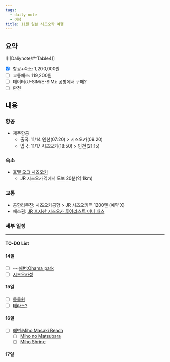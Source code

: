```yaml
---
tags:
  - daily-note
  - 여행
title: 11월 일본 시즈오카 여행
---
```

## 요약
![![Daliynote/#^Table4]]
- [x] 항공+숙소: 1,200,000원
- [ ] 교통패스: 119,200원
- [ ] 데이터(U-SIM/E-SIM): 공항에서 구매?
- [ ] 환전

## 내용
### 항공
- 제주항공
	- 출국: 11/14 인천(07:20) > 시즈오카(09:20)
	- 입국: 11/17 시즈오카(18:50) > 인천(21:15)
### 숙소
- [호텔 오크 시즈오카](https://www.agoda.com/ko-kr/hotel-oak-shizuoka/hotel/shizuoka-jp.html?finalPriceView=1&isShowMobileAppPrice=false&cid=1922887&numberOfBedrooms=&familyMode=false&adults=2&children=0&rooms=1&maxRooms=0&checkIn=2024-11-14&isCalendarCallout=false&childAges=&numberOfGuest=0&missingChildAges=false&travellerType=1&showReviewSubmissionEntry=false&currencyCode=KRW&isFreeOccSearch=false&tag=fdc418f8-5373-43b7-a3c2-5df833d80072&los=3&searchrequestid=0463c152-e087-469d-9d5d-d69fedfc0d1e&ds=INB63dH0wOwZoiAS)
	- JR 시즈오카역에서 도보 20분(약 1km)
### 교통
- 공항리무진: 시즈오카공항 > JR 시즈오카역 1200엔 (예약 X)
- 패스권: [JR 후지산 시즈오카 투어리스트 미니 패스](https://www.klook.com/ko/activity/2816-3-day-mt-fuji-shizuoka-area-mini-jr-pass/)

### 세부 일정
---
#### TO-DO List
#### 14일
- [ ] ~~[해변:Ohama park](https://maps.app.goo.gl/P5nBwDBYJMphDmWN7)
- [ ] [시즈오카성](https://maps.app.goo.gl/9pv2Pnpk8nnJJHzV7)
#### 15일
- [ ] [동물원](https://maps.app.goo.gl/ETatpNkaWnYM4Y4s8)
- [ ] [테라스?](https://maps.app.goo.gl/jqcUq4cMiFNXP9q7A)
#### 16일
- [ ] [해변:Miho Masaki Beach](https://maps.app.goo.gl/WCYmkhDA3xNbmxwB8)
	- [ ] [Miho no Matsubara](https://maps.app.goo.gl/YchFXtDsev9QbxjP9)
	- [ ] [Miho Shrine](https://maps.app.goo.gl/S32DLBLqVM2BzJM1A)
#### 17일

